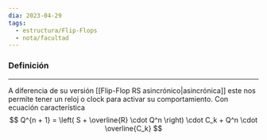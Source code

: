 ```yaml
---
dia: 2023-04-29
tags:
  - estructura/Flip-Flops
  - nota/facultad
---
```

### Definición
---
A diferencia de su versión [[Flip-Flop RS asincrónico|asincrónica]] este nos permite tener un reloj o clock para activar su comportamiento. Con ecuación característica $$ Q^{n + 1} = \left( S + \overline{R} \cdot Q^n \right) \cdot C_k + Q^n \cdot \overline{C_k} $$
